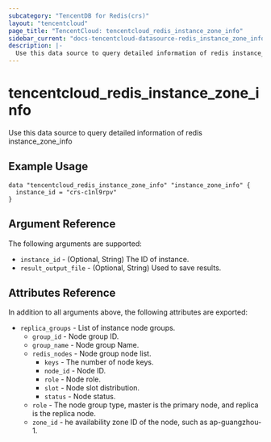 ```yaml
---
subcategory: "TencentDB for Redis(crs)"
layout: "tencentcloud"
page_title: "TencentCloud: tencentcloud_redis_instance_zone_info"
sidebar_current: "docs-tencentcloud-datasource-redis_instance_zone_info"
description: |-
  Use this data source to query detailed information of redis instance_zone_info
---
```


# tencentcloud_redis_instance_zone_info

Use this data source to query detailed information of redis instance_zone_info

## Example Usage

```hcl
data "tencentcloud_redis_instance_zone_info" "instance_zone_info" {
  instance_id = "crs-c1nl9rpv"
}
```

## Argument Reference

The following arguments are supported:

* `instance_id` - (Optional, String) The ID of instance.
* `result_output_file` - (Optional, String) Used to save results.

## Attributes Reference

In addition to all arguments above, the following attributes are exported:

* `replica_groups` - List of instance node groups.
  * `group_id` - Node group ID.
  * `group_name` - Node group Name.
  * `redis_nodes` - Node group node list.
    * `keys` - The number of node keys.
    * `node_id` - Node ID.
    * `role` - Node role.
    * `slot` - Node slot distribution.
    * `status` - Node status.
  * `role` - The node group type, master is the primary node, and replica is the replica node.
  * `zone_id` - he availability zone ID of the node, such as ap-guangzhou-1.



